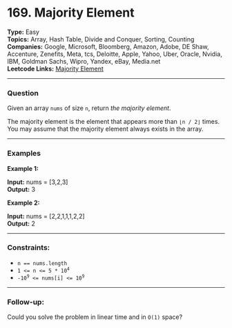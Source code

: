 # 169. Majority Element

__Type:__ Easy <br>
__Topics:__ Array, Hash Table, Divide and Conquer, Sorting, Counting <br>
__Companies:__ Google, Microsoft, Bloomberg, Amazon, Adobe, DE Shaw, Accenture, Zenefits, Meta, tcs, Deloitte, Apple, Yahoo, Uber, Oracle, Nvidia, IBM, Goldman Sachs, Wipro, Yandex, eBay, Media.net <br>
__Leetcode Links:__ [Majority Element](https://leetcode.com/problems/majority-element/)
<hr>

### Question

Given an array `nums` of size `n`, return _the majority element_.

The majority element is the element that appears more than `⌊n / 2⌋` times. You may assume that the majority element always exists in the array.
<hr>

### Examples

__Example 1:__

__Input:__ nums = [3,2,3] <br>
__Output:__ 3

__Example 2:__

__Input:__ nums = [2,2,1,1,1,2,2] <br>
__Output:__ 2
<hr>

### Constraints:

- `n == nums.length`
- <code>1 <= n <= 5 * 10<sup>4</sup></code>
- <code>-10<sup>9</sup> <= nums[i] <= 10<sup>9</sup></code>
<hr>

### Follow-up: 
Could you solve the problem in linear time and in `O(1)` space?